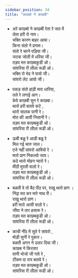```yaml
---
sidebar_position: 34
title: "काछबो ने काछबी"
---
```


- अरे काछबो ने काछबी रेता रे जल में <br/>
  लेता हरी रो नाम। <br/>
  भक्ति कारण बाहर आया। <br/>
  किना संतो ने प्रणाम। <br/>
  संतो रे चरने पड़िया जी। <br/>
  जटक जोली में धरिया जी। <br/>
  तड़प मत काछबकुडी ओ। <br/>
  सांवरिया री लीला रूडी ओ।<br/>
  भक्ति रो भेद ने पायो जी। <br/>
  सांवरो लेट आयो जी।

- पकड़ संतो हांड़ी माय धारिया, <br/>
  तले रे लगाई आग। <br/>
  केवे काछबी सुन रे काछबा। <br/>
  थारो हरी बतावे कटे , <br/>
  थारो सालक पानी रे। <br/>
  मोत की आयी निसानी रे। <br/>
  तड़प मत काछबकुडी ओ। <br/>
  सांवरिया री लीला रूडी ओ।

- ऊबी बळु रे आडी बळु रे <br/>
  मिल गई चारु जाल। <br/>
  एजे नहीं सांवरो आवियो रे ।<br/>
  मारो प्राण निकल्यो जाय। <br/>
  कठे थारो मोहन प्यारो रे। <br/>
  मीठी मुरली वालो रे। <br/>
  तड़प मत काछबकुडी ओ। <br/>
  सांवरिया री लीला रूडी ओ।<br/>

- बळती वे तो बैठ पीठ पर,
  राखु थारो प्राण । <br/>
  निंद्रा मत कर मारे नाथ री। <br/>
  राखु थारो प्राण। <br/>
  हरी मारो आसी वालो रे। <br/>
  जीवा ने तार हसारू रे। <br/>
  तड़प मत काछबकुडी ओ। <br/>
  सांवरिया री लीला रूडी ओ। <br/>

- काची नींद में सुते रे सांवरो , <br/>
  मोड़ी सुनी रे पुकार।<br/>
  बळती अगन ने उतार दिया जी।<br/>
  काछब ने किरतार <br/>
  वाणी भोजो जी गावे रे , <br/>
  टीकम दा राय बतावे रे। <br/>
  तड़प मत काछबकुडी ओ। <br/>
  सांवरिया री लीला रूडी ओ।
